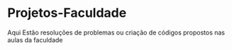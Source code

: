 # Projetos-Faculdade
Aqui Estão resoluções de problemas ou criação de códigos propostos nas aulas da faculdade  

